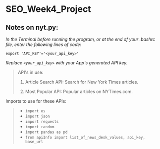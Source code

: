 # SEO_Week4_Project

## Notes on nyt.py:
*In the Terminal before running the program, or at the end of your .bashrc file, enter the following lines of code:*

    export 'API_KEY'='<your_api_key>'
*Replace `<your_api_key>` with your App's generated API key.*

> API's in use:
> 1. Article Search API: Search for New York Times articles.
>
> 2. Most Popular API:	Popular articles on NYTimes.com.
>    
Imports to use for these APIs:
>    * `import os`
>    * `import json`
>    * `import requests`
>    * `import random`
>    * `import pandas as pd`
>    * `from apiInfo import list_of_news_desk_values, api_key, base_url`